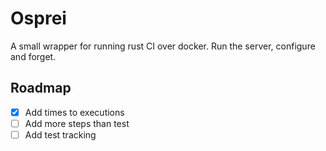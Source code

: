 # Osprei

A small wrapper for running rust CI over docker. Run the server, configure and forget.

## Roadmap

- [x] Add times to executions
- [ ] Add more steps than test
- [ ] Add test tracking
